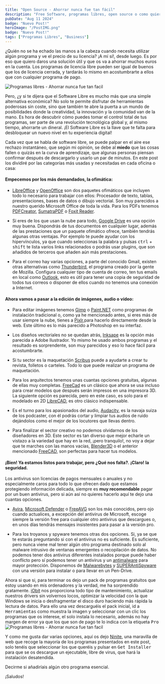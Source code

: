 ```yaml
---
title: "Open Source - Ahorrar nunca fue tan fácil"
description: "Free Software, programas libres, open source o como quieras llamarlo, No solo te permite disfrutar de herramientas poderosas sin coste, sino que también te abre la puerta a un mundo de posibilidades donde la creatividad, la innovación y la comunidad van de la mano."
pubDate: "Aug 11 2024"
badge: "Nuevo Post!"
heroImage: "/PostIMG.png"
badge: "Nuevo Post!"
tags: ["Programas Libres", "Business"]
---
```


¿Quién no se ha echado las manos a la cabeza cuando necesita utilizar algún programa y ve el precio de su licencia? ¡A mí sí!, desde luego. Es por eso que quiero daros una solución útil y que os va a ahorrar muchos euros en la cuenta. Los programas de licencia libre pueden ser igual de buenos que los de licencia cerrada, y tardarás lo mismo en acostumbrarte a ellos que con cualquier programa de pago.

![Programas libres - Ahorrar nunca fue tan facil](https://lh7-rt.googleusercontent.com/docsz/AD_4nXco3nDf8G22vkY3WjF1EJE5gjPtecVEyY0C-aaF25HNKH1Boxone1QNrVM9PbvvXYe5ZwwtjncM1zV85TWbQN8mZjS5hxTkwAqtCbeZTpCm1NRg0T66ZnJA9MOrYBCGjxs16mOYauPwcwVYIceNr85XvOAs-w717faB9xtaV4hFUPcPvc_YWmU?key=OimkVl3ZK5agUYEDcTNfOw)

Pero, ¿y si te dijera que el Software Libre es mucho más que una simple alternativa económica? No solo te permite disfrutar de herramientas poderosas sin coste, sino que también te abre la puerta a un mundo de posibilidades donde la creatividad, la innovación y la comunidad van de la mano. Es hora de descubrir cómo puedes tomar el control total de tus programas, ser parte de una revolución tecnológica global y, al mismo tiempo, ahorrarte un dineral. ¡El Software Libre es la llave que te falta para desbloquear un nuevo nivel en tu experiencia digital!

Cada vez que se habla de software libre, se puede palpar en el aire ese rechazo instantáneo, que según mi opinión, se debe al **miedo** que las cosas fallen o quizás en la curva de aprendizaje, que algunas personas piensan confirmar después de descargarlo y usarlo un par de minutos. En este post los dividiré por las categorías más usadas y necesitadas en cada oficina o casa:
#### Empecemos por los más demandados, la ofimática:

-  [LibreOffice](https://www.libreoffice.org/) y [OpenOffice](https://www.openoffice.org/) son dos paquetes ofimáticos que incluyen todo lo necesario para trabajar con ellos: Procesador de texto, tablas, presentaciones, bases de datos o dibujo vectorial. Son muy parecidos a nuestro querido Microsoft Office de toda la vida. Para los PDFs tenemos [PDFCreator](http://www.pdfforge.org/pdfcreator), [SumatraPDF](http://www.sumatrapdfreader.org/) o [Foxit Reader](https://www.foxitsoftware.com/products/pdf-reader/).

-  Si eres de los que usan la nube para todo, [Google Drive](https://tools.google.com/dlpage/drive/index.html?hl=es) es una opción muy buena. Dispondrás de tus documentos en cualquier lugar, además de las prestaciones que un paquete ofimático ofrece, también tendrás algunas otras ventajas. Por ejemplo te puede ayudar con los hipervínculos, ya que cuando seleccionas la palabra y pulsas <kbd class="kbd">ctrl</kbd> + <kbd class="kbd">shift</kbd> te lista varios links relacionados o podrás usar plugins, que son añadidos de terceros que añaden aún más prestaciones.

-  Para el correo hay varias opciones, a parte del conocido Gmail, existen otras alternativas como [Thunderbird](https://www.mozilla.org/es-ES/thunderbird/), el programa creado por la gente de Mozilla. Configura cualquier tipo de cuenta de correo, ten tus emails en local como [Outlook](http://www.microsoftstore.com/store/mseea/es_ES/pdp/productID.324451300?s_kwcid=AL!4249!3!94248886841!b!!g!!download%20microsoft%20outlook&WT.mc_id=pointitsem+Google+Adwords+Outlook+-+ES&ef_id=VrD1CQAAALPVzbeX:20160202182721:s), esto es útil para tener una copia de seguridad de todos tus correos o disponer de ellos cuando no tenemos una conexión a Internet.
#### Ahora vamos a pasar a la edición de imágenes, audio o vídeo:

- Para editar imágenes tenemos [Gimp](https://www.gimp.org/) o [Paint.NET](http://www.getpaint.net/) como programas de instalación tradicional o, como ya he mencionado antes, si eres más de usar siempre la nube, tienes a [Pixlr](https://pixlr.com/editor/),para hacerlo directamente desde la web. Este último es lo más parecido a Photoshop en su interfaz. 

 - Los diseños vectoriales no se quedan atrás, [Inksape](https://inkscape.org/es/) es la opción más parecida a Adobe Ilustrador. Yo mismo he usado ambos programas y el resultado es sorprendente, son muy parecidos y eso lo hace fácil para acostumbrarte.

- Si tu sector es la maquetación [Scribus](http://www.scribus.net/) puede a ayudarte a crear tu revista, folletos o carteles. Todo lo que puede realizar un programa de maquetación.

- Para los arquitectos tenemos unas cuantas opciones gratuitas, algunas de ellas muy completas. [FreeCad](https://www.freecad.org) es un clásico que ahora se usa incluso para crear modelos que después serán impresos en una impresora 3D. La siguiente opción es parecida, pero en este caso, es solo para el modelado en 2D [LibreCAD](https://librecad.org/), es otro clásico indispensable.

- Es el turno para los apasionados del audio, [Audacity](http://audacity.es/), es la navaja suiza de los podcaster, con él podrás cortar y limpiar tus audios de ruido dejándolos como el mejor de los locutores que llevas dentro.

- Para finalizar el sector creativo no podemos olvidarnos de los diseñadores en 3D. Este sector es tan diverso que mejor echarle un vistazo a la variedad que hay en la red, ¡pero tranquilo!, no voy a dejar que te marches con las manos vacías, [Blender3D](https://www.blender.org/) o el anterior mencionado [FreeCAD](http://www.freecadweb.org), son perfectas para hacer tus modelos. 
#### ¡Bien! Ya estamos listos para trabajar, pero ¿Qué nos falta?. ¡Claro! la seguridad.

Los antivirus son licencias de pagos mensuales o anuales y no especialmente caros para todo lo que ofrecen dado que estamos protegiendo información delicada, siempre es **muy recomendable** pagar por un buen antivirus, pero si aún así no quieres hacerlo aquí te dejo una cuantas opciones.

- [Avira](https://www.avira.com/es/index), [Microsoft Defender](https://support.microsoft.com/es-es/topic/instalaci%C3%B3n-de-microsoft-defender-ba7d17d7-464b-444d-bb47-990b7278369d) o [FreeAVG](http://free.avg.com/es-es/homepage) son los más conocidos, pero ojo cuando actualices, a excepción del antivirus de Microsoft, escoge siempre la versión free para cualquier otro antivirus que descargues o, en unos días tendrás mensajes insistentes para pasar a la versión pro.

- Para los troyanos y spyware tenemos otras dos opciones. Si, ya se que te estarás preguntando si con el antivirus no es suficiente. Es suficiente, pero nunca viene mal tener algún otro programa destinado solo al malware intrusivo de ventanas emergentes o recopilación de datos. No podemos tener dos antivirus diferentes instalados porque puede haber conflicto pero sí podemos tener un antivirus y un [antimalware](https://es.wikipedia.org/wiki/Malware) para mayor protección. Disponemos de [Malwarebytes](https://www.malwarebytes.com/es/) y [SUPERAntiSpyware](http://www.superantispyware.com/) con una versión para instalar o para llevar en un Pen-Drive.

 Ahora si que si, para terminar os dejo un pack de programas gratuitos que estoy usando en mis ordenadores y la verdad, me ha sorprendido gratamente. [iObit](http://www.iobit.com/es/index.php) nos proporciona todo tipo de mantenimiento, actualizar nuestros drivers sin volvernos locos, optimizar la velocidad con la que Windows se inicia o desfragmentar el disco duro haciendo más rápida la lectura de datos. Para ello una vez descarguéis el pack inicial, id a <kbd class="kbd">Herramientas</kbd> como muestra la imagen y seleccionar con un clic los programas que os interese, el solo instala lo necesario, además no hay margen de error ya que los que son de pago te lo indica con la etiqueta <kbd class="kbd">Pro</kbd>
 ![Programas libres - Ahorrar nunca fue tan facil](https://lh7-rt.googleusercontent.com/docsz/AD_4nXdPxXuaOFodDqhneTfsoGqyvUguJ3F28xea95aOcj9NW3Zf77zbH7tFZPuMBD8nhStgQU44uO1kOmCTcbcYBxLIvAETs-chOc5p-w0E0sD_7Zvcmag6fgZo1NxbTfsWvWT5sKcuXNBe7VysYNgrTHL-tmbCdJfuw4ouCDbUyKtP4HTK8mnUYLw?key=OimkVl3ZK5agUYEDcTNfOw)

Y como me gusta dar varias opciones, aquí os dejo [Ninite](https://ninite.com/), una maravilla de web que recoge la mayoría de los programas presentados en este post, solo tenéis que seleccionar los que queréis y pulsar en <kbd class="kbd">Get Installer</kbd> para que se os descargue un ejecutable, libre de virus, que hará la instalación desatendida.

Decirme si añadiríais algún otro programa esencial.

¡Saludos!